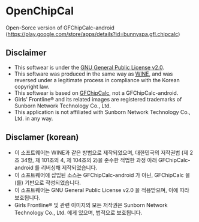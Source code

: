 # OpenChipCal
Open-Sorce version of GFChipCalc-android (https://play.google.com/store/apps/details?id=bunnyspa.gfl.chipcalc)

## Disclaimer
 - This softwear is under the [GNU General Public License v2.0](https://github.com/choiman1559/OpenChipCal/blob/master/LICENSE).
  - This software was produced in the same way as [WINE](https://www.winehq.org/), and was reversed under a legitimate process in compliance with the Korean copyright law.
 - This softwear is based on [GFChipCalc](https://github.com/Bunnyspa/GFChipCalc), not a GFChipCalc-android.
 - Girls' Frontline® and its related images are registered trademarks of Sunborn Network Technology Co., Ltd.
 - This application is not affiliated with Sunborn Network Technology Co., Ltd. in any way.
 
 ## Disclamer (korean) 
  - 이 소프트웨어는 WINE과 같은 방법으로 제작되었으며, 대한민국의 저작권법 (제 2조 34항, 제 101조의 4, 제 104조의 2)을 준수한 적법한 과정 아래 GFChipCalc-android 를 리버싱해 제작되었습니다.
  - 이 소프트웨어에 삽입된 소스는 GFChipCalc-android 가 아닌, GFChipCalc 을(를) 기반으로 작성되었습니다.
  - 이 소프트웨어는 GNU General Public License v2.0 을 적용받으며, 이에 따라 보호됩니다.
  - Girls Frontline® 및 관련 이미지의 모든 저작권은 Sunborn Network Technology Co., Ltd. 에게 있으며, 법적으로 보호됩니다.
